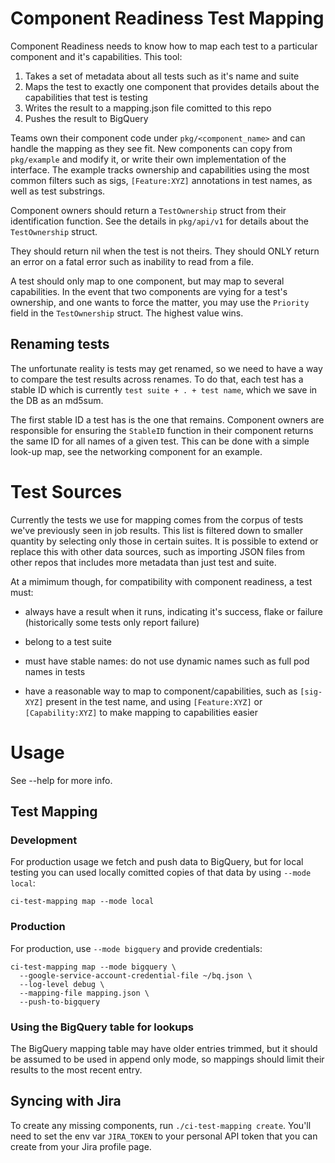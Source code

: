 # Component Readiness Test Mapping

Component Readiness needs to know how to map each test to a particular
component and it's capabilities. This tool:

1. Takes a set of metadata about all tests such as it's name and suite
2. Maps the test to exactly one component that provides details about the capabilities that test is testing
3. Writes the result to a mapping.json file comitted to this repo
4. Pushes the result to BigQuery

Teams own their component code under `pkg/<component_name>` and can
handle the mapping as they see fit. New components can copy from
`pkg/example` and modify it, or write their own implementation of the
interface. The example tracks ownership and capabilities using the most
common filters such as sigs, `[Feature:XYZ]` annotations in test names,
as well as test substrings.

Component owners should return a `TestOwnership` struct from their
identification function. See the details in `pkg/api/v1` for details
about the `TestOwnership` struct.

They should return nil when the test is not theirs.  They should ONLY
return an error on a fatal error such as inability to read from a file.

A test should only map to one component, but may map to several
capabilities.  In the event that two components are vying for a test's
ownership, and one wants to force the matter, you may use the `Priority`
field in the `TestOwnership` struct.  The highest value wins.

## Renaming tests

The unfortunate reality is tests may get renamed, so we need to have a
way to compare the test results across renames. To do that, each test
has a stable ID which is currently `test suite + . + test name`, which we
save in the DB as an md5sum.

The first stable ID a test has is the one that remains. Component owners are
responsible for ensuring the `StableID` function in their component
returns the same ID for all names of a given test. This can be done with
a simple look-up map, see the networking component for an example.

# Test Sources

Currently the tests we use for mapping comes from the corpus of tests
we've previously seen in job results. This list is filtered down to
smaller quantity by selecting only those in certain suites. It is
possible to extend or replace this with other data sources, such as
importing JSON files from other repos that includes more metadata than
just test and suite.

At a mimimum though, for compatibility with component readiness, a
test must:

* always have a result when it runs, indicating it's success, flake or failure (historically some tests only report failure)

* belong to a test suite

* must have stable names: do not use dynamic names such as full pod names in tests

* have a reasonable way to map to component/capabilities, such as `[sig-XYZ]` present in the test name, and using `[Feature:XYZ]` or `[Capability:XYZ]` to make mapping to capabilities easier

# Usage

See --help for more info.

## Test Mapping

### Development

For production usage we fetch and push data to BigQuery, but for local
testing you can used locally comitted copies of that data by using
`--mode local`:

```
ci-test-mapping map --mode local
```

### Production

For production, use `--mode bigquery` and provide credentials:

```
ci-test-mapping map --mode bigquery \
  --google-service-account-credential-file ~/bq.json \
  --log-level debug \
  --mapping-file mapping.json \
  --push-to-bigquery
```


### Using the BigQuery table for lookups

The BigQuery mapping table may have older entries trimmed, but it should
be assumed to be used in append only mode, so mappings should limit
their results to the most recent entry.

## Syncing with Jira

To create any missing components, run `./ci-test-mapping create`.
You'll need to set the env var `JIRA_TOKEN` to your personal API token
that you can create from your Jira profile page.

